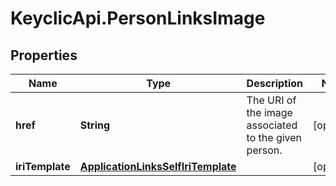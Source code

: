 # KeyclicApi.PersonLinksImage

## Properties
Name | Type | Description | Notes
------------ | ------------- | ------------- | -------------
**href** | **String** | The URI of the image associated to the given person. | [optional] 
**iriTemplate** | [**ApplicationLinksSelfIriTemplate**](ApplicationLinksSelfIriTemplate.md) |  | [optional] 


